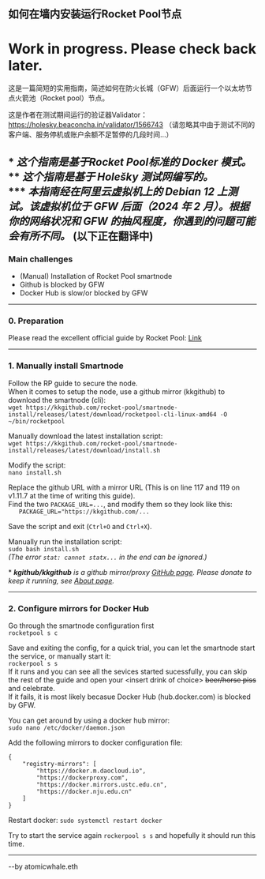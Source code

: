 ## 如何在墙内安装运行Rocket Pool节点

# Work in progress. Please check back later.  

这是一篇简短的实用指南，简述如何在防火长城（GFW）后面运行一个以太坊节点火箭池（Rocket pool）节点。

这是作者在测试期间运行的验证器Validator：https://holesky.beaconcha.in/validator/1566743 （请忽略其中由于测试不同的客户端、服务停机或账户余额不足暂停的几段时间…）  

\* *这个指南是基于Rocket Pool标准的 Docker 模式。*  
** *这个指南是基于 Holešky 测试网编写的。*  
*** *本指南经在阿里云虚拟机上的 Debian 12 上测试。该虚拟机位于 GFW 后面（2024 年 2 月）。根据你的网络状况和 GFW 的抽风程度，你遇到的问题可能会有所不同。* (以下正在翻译中) 
---
### Main challenges
* (Manual) Installation of Rocket Pool smartnode
* Github is blocked by GFW
* Docker Hub is slow/or blocked by GFW

---
### 0. Preparation
Please read the excellent official guide by Rocket Pool: [Link](https://docs.rocketpool.net/guides/node/responsibilities)

---
### 1. Manually install Smartnode
Follow the RP guide to secure the node.  
When it comes to setup the node, use a github mirror (kkgithub) to download the smartnode (cli):  
`wget https://kkgithub.com/rocket-pool/smartnode-install/releases/latest/download/rocketpool-cli-linux-amd64 -O ~/bin/rocketpool`  
  
Manually download the latest installation script:  
`wget https://kkgithub.com/rocket-pool/smartnode-install/releases/latest/download/install.sh`  
  
Modify the script:  
`nano install.sh`
  
Replace the github URL with a mirror URL (This is on line 117 and 119 on v1.11.7 at the time of writing this guide).  
Find the two `PACKAGE_URL=...`, and modify them so they look like this:  
`   PACKAGE_URL="https://kkgithub.com/...`
  
Save the script and exit (`Ctrl+O` and `Ctrl+X`).  
  
Manually run the installation script:  
`sudo bash install.sh`  
*(The error `stat: cannot statx...` in the end can be ignored.)*
  
\*  *__kgithub/kkgithub__ is a github mirror/proxy [GitHub page](https://github.com/kgithub666/kgithub). Please donate to keep it running, see [About page](https://help.kkgithub.com/donate/).*

---
### 2. Configure mirrors for Docker Hub
Go through the smartnode configuration first  
`rocketpool s c`  
  
Save and exiting the config, for a quick trial, you can let the smartnode start the service, or manually start it:   
`rockerpool s s`  
If it runs and you can see all the sevices started sucessfully, you can skip the rest of the guide and open your \<insert drink of choice\> <s>beer/horse piss</s> and celebrate.  
If it fails, it is most likely becasue Docker Hub (hub.docker.com) is blocked by GFW.  
  
You can get around by using a docker hub mirror:  
`sudo nano /etc/docker/daemon.json`  

Add the following mirrors to docker configuration file:
```
{
    "registry-mirrors": [
        "https://docker.m.daocloud.io",
        "https://dockerproxy.com",
        "https://docker.mirrors.ustc.edu.cn",
        "https://docker.nju.edu.cn"
    ]
}
```

Restart docker:
`sudo systemctl restart docker`  

Try to start the service again `rockerpool s s` and hopefully it should run this time.  
  
---
--by atomicwhale.eth
